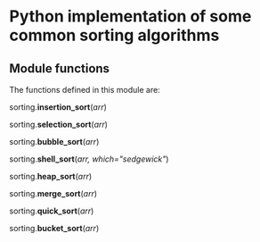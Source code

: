 # Python implementation of some common sorting algorithms

## Module functions
The functions defined in this module are:

sorting.**insertion\_sort**(*arr*)

sorting.**selection\_sort**(*arr*)

sorting.**bubble\_sort**(*arr*)

sorting.**shell\_sort**(*arr, which="sedgewick"*)

sorting.**heap\_sort**(*arr*)

sorting.**merge\_sort**(*arr*)

sorting.**quick\_sort**(*arr*)

sorting.**bucket\_sort**(*arr*)
